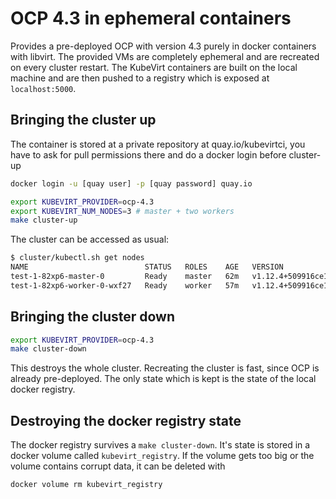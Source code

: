 # OCP 4.3 in ephemeral containers

Provides a pre-deployed OCP with version 4.3 purely in docker
containers with libvirt. The provided VMs are completely ephemeral and are
recreated on every cluster restart. The KubeVirt containers are built on the
local machine and are then pushed to a registry which is exposed at
`localhost:5000`.

## Bringing the cluster up

The container is stored at a private repository at quay.io/kubevirtci, you
have to ask for pull permissions there and do a docker login before cluster-up

```bash
docker login -u [quay user] -p [quay password] quay.io
```

```bash
export KUBEVIRT_PROVIDER=ocp-4.3
export KUBEVIRT_NUM_NODES=3 # master + two workers
make cluster-up
```

The cluster can be accessed as usual:

```bash
$ cluster/kubectl.sh get nodes
NAME                          STATUS   ROLES    AGE   VERSION
test-1-82xp6-master-0         Ready    master   62m   v1.12.4+509916ce1
test-1-82xp6-worker-0-wxf27   Ready    worker   57m   v1.12.4+509916ce1
```

## Bringing the cluster down

```bash
export KUBEVIRT_PROVIDER=ocp-4.3
make cluster-down
```

This destroys the whole cluster. Recreating the cluster is fast, since OCP is
already pre-deployed. The only state which is kept is the state of the local
docker registry.

## Destroying the docker registry state

The docker registry survives a `make cluster-down`. It's state is stored in a
docker volume called `kubevirt_registry`. If the volume gets too big or the
volume contains corrupt data, it can be deleted with

```bash
docker volume rm kubevirt_registry
```
